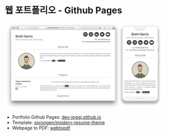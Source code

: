 # 웹 포트폴리오 - Github Pages

![screenshot](images/demo-screenshot.png)

- Portfolio Github Pages: [dev-loggi.github.io](https://dev-loggi.github.io/)
- Template: [sproogen/modern-resume-theme](https://github.com/sproogen/modern-resume-theme)
- Webpage to PDF: [webtopdf](https://webtopdf.com/download)